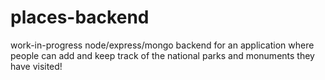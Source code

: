 # places-backend

work-in-progress node/express/mongo backend for an application where people can add and keep track of the national parks and monuments they have visited!
